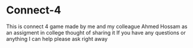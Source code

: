 # Connect-4
This is connect 4 game made by me and my colleague Ahmed Hossam as an assigment in college thought of sharing it
If you have any questions or anything I can help please ask right away
